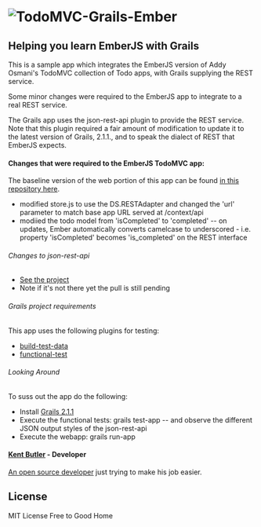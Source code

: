 # ![TodoMVC-Grails-Ember](https://github.com/kentbutler/todomvc-grails-emberjs.git)

## Helping you learn EmberJS with Grails

This is a sample app which integrates the EmberJS version of Addy Osmani's  TodoMVC collection of Todo apps, with Grails supplying the REST service.

Some minor changes were required to the EmberJS app to integrate to a real REST service.

The Grails app uses the json-rest-api plugin to provide the REST service.  Note that this plugin required a fair amount of modification to update it to the latest version of Grails, 2.1.1., and to speak the dialect of REST that EmberJS expects.

#### Changes that were required to the EmberJS TodoMVC app:

The baseline version of the web portion of this app can be found [in this repository here](https://github.com/addyosmani/todomvc).

- modified store.js to use the DS.RESTAdapter and changed the 'url' parameter to match base app URL served at /context/api
- modiied the todo model from 'isCompleted' to 'completed'
-- on updates, Ember automatically converts camelcase to underscored - i.e. property 'isCompleted' becomes 'is_completed' on the REST interface


###### Changes to json-rest-api

- [See the project](https://github.com/padcom/grails-json-rest-api)
- Note if it's not there yet the pull is still pending

###### Grails project requirements

This app uses the following plugins for testing:

- [build-test-data](http://grails.org/plugin/build-test-data)
- [functional-test](http://www.grails.org/plugin/functional-test)


###### Looking Around

To suss out the app do the following:

- Install [Grails 2.1.1](http://grails.org/) 
- Execute the functional tests:   grails test-app
--  and observe the different JSON output styles of the json-rest-api
- Execute the webapp:  grails run-app


#### [Kent Butler](https://github.com/kentbutler) - Developer

[An open source developer](http://kentbutlercs.blogspot.hu/) just trying to make his job easier.


## License

MIT License
Free to Good Home
